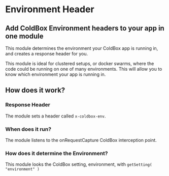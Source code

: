 # Environment Header

## Add ColdBox Environment headers to your app in one module

This module determines the environment your ColdBox app is running in, and creates a response header for you.

This module is ideal for clustered setups, or docker swarms, where the code could be running on one of many environments. This will allow you to know which environment your app is running in.

## How does it work?

### Response Header

The module sets a header called `x-coldbox-env`.

### When does it run?

The module listens to the onRequestCapture ColdBox interception point.

### How does it determine the Environment?

This module looks the ColdBox setting, environment, with `getSetting( "environment" )`

